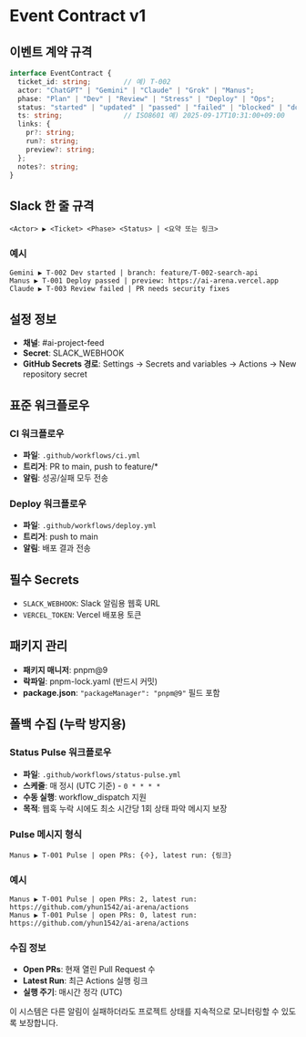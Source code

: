 # Event Contract v1

## 이벤트 계약 규격

```typescript
interface EventContract {
  ticket_id: string;        // 예) T-002
  actor: "ChatGPT" | "Gemini" | "Claude" | "Grok" | "Manus";
  phase: "Plan" | "Dev" | "Review" | "Stress" | "Deploy" | "Ops";
  status: "started" | "updated" | "passed" | "failed" | "blocked" | "done";
  ts: string;               // ISO8601 예) 2025-09-17T10:31:00+09:00
  links: {
    pr?: string;
    run?: string;
    preview?: string;
  };
  notes?: string;
}
```

## Slack 한 줄 규격

```
<Actor> ▶ <Ticket> <Phase> <Status> | <요약 또는 링크>
```

### 예시
```
Gemini ▶ T-002 Dev started | branch: feature/T-002-search-api
Manus ▶ T-001 Deploy passed | preview: https://ai-arena.vercel.app
Claude ▶ T-003 Review failed | PR needs security fixes
```

## 설정 정보

- **채널**: #ai-project-feed
- **Secret**: SLACK_WEBHOOK
- **GitHub Secrets 경로**: Settings → Secrets and variables → Actions → New repository secret

## 표준 워크플로우

### CI 워크플로우
- **파일**: `.github/workflows/ci.yml`
- **트리거**: PR to main, push to feature/*
- **알림**: 성공/실패 모두 전송

### Deploy 워크플로우
- **파일**: `.github/workflows/deploy.yml`
- **트리거**: push to main
- **알림**: 배포 결과 전송

## 필수 Secrets
- `SLACK_WEBHOOK`: Slack 알림용 웹훅 URL
- `VERCEL_TOKEN`: Vercel 배포용 토큰

## 패키지 관리
- **패키지 매니저**: pnpm@9
- **락파일**: pnpm-lock.yaml (반드시 커밋)
- **package.json**: `"packageManager": "pnpm@9"` 필드 포함



## 폴백 수집 (누락 방지용)

### Status Pulse 워크플로우
- **파일**: `.github/workflows/status-pulse.yml`
- **스케줄**: 매 정시 (UTC 기준) - `0 * * * *`
- **수동 실행**: workflow_dispatch 지원
- **목적**: 웹훅 누락 시에도 최소 시간당 1회 상태 파악 메시지 보장

### Pulse 메시지 형식
```
Manus ▶ T-001 Pulse | open PRs: {수}, latest run: {링크}
```

### 예시
```
Manus ▶ T-001 Pulse | open PRs: 2, latest run: https://github.com/yhun1542/ai-arena/actions
Manus ▶ T-001 Pulse | open PRs: 0, latest run: https://github.com/yhun1542/ai-arena/actions
```

### 수집 정보
- **Open PRs**: 현재 열린 Pull Request 수
- **Latest Run**: 최근 Actions 실행 링크
- **실행 주기**: 매시간 정각 (UTC)

이 시스템은 다른 알림이 실패하더라도 프로젝트 상태를 지속적으로 모니터링할 수 있도록 보장합니다.

